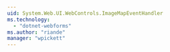 ```yaml
---
uid: System.Web.UI.WebControls.ImageMapEventHandler
ms.technology: 
  - "dotnet-webforms"
ms.author: "riande"
manager: "wpickett"
---
```

